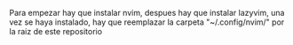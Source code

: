 Para empezar hay que instalar nvim, despues hay que instalar lazyvim, una vez se haya instalado, hay que reemplazar la carpeta "~/.config/nvim/" por la raiz de este repositorio
